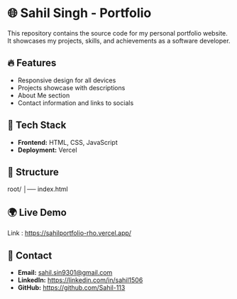 # 🌐 Sahil Singh - Portfolio

This repository contains the source code for my personal portfolio website.  
It showcases my projects, skills, and achievements as a software developer.

## 🔥 Features
- Responsive design for all devices  
- Projects showcase with descriptions  
- About Me section  
- Contact information and links to socials  

## 🚀 Tech Stack
- **Frontend:** HTML, CSS, JavaScript  
- **Deployment:** Vercel  

## 📂 Structure
root/
│── index.html

## 🌍 Live Demo
Link : https://sahilportfolio-rho.vercel.app/

## 📧 Contact
- **Email:** sahil.sin9301@gmail.com  
- **LinkedIn:** https://linkedin.com/in/sahil1506
- **GitHub:** https://github.com/Sahil-113

